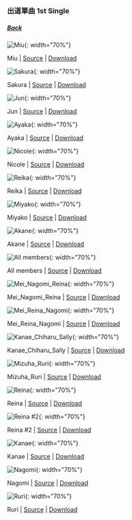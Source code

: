 ### 出道單曲 1st Single  
##### [Back](../readme.md)

![Miu](../1st%20Single/Miu_anime.PNG){: width="70%"}

 Miu | [Source](http://www.nanabunnonijyuuni.com/assets/img/chara/05_miu/img_chara_anime.png) | [Download](https://github.com/LYHPandaKing/227PhotoBackup/raw/master/1st%20Single/Miu_anime.PNG)

![Sakura](../1st%20Single/Sakura_anime.PNG){: width="70%"}

 Sakura | [Source](http://www.nanabunnonijyuuni.com/assets/img/chara/07_sakura/img_chara_anime.png) | [Download](https://raw.githubusercontent.com/LYHPandaKing/227PhotoBackup/master/1st%20Single/Sakura_anime.PNG) 

![Jun](../1st%20Single/Jun_anime.PNG){: width="70%"}

 Jun | [Source](http://www.nanabunnonijyuuni.com/assets/img/chara/06_jun/img_chara_anime.png) | [Download](https://github.com/LYHPandaKing/227PhotoBackup/raw/master/1st%20Single/Jun_anime.PNG)

![Ayaka](../1st%20Single/Ayaka_anime.PNG){: width="70%"}

 Ayaka | [Source](http://www.nanabunnonijyuuni.com/assets/img/chara/04_ayaka/img_chara_anime.png) | [Download](https://github.com/LYHPandaKing/227PhotoBackup/raw/master/1st%20Single/Ayaka_anime.PNG)

![Nicole](../1st%20Single/Nicole_anime.PNG){: width="70%"}

 Nicole | [Source](http://www.nanabunnonijyuuni.com/assets/img/chara/02_nicole/img_chara_anime.png) | [Download](https://github.com/LYHPandaKing/227PhotoBackup/raw/master/1st%20Single/Nicole_anime.PNG)

![Reika](../1st%20Single/Reika_anime.PNG){: width="70%"}

 Reika | [Source](http://www.nanabunnonijyuuni.com/assets/img/chara/03_reika/img_chara_anime.png) | [Download](https://github.com/LYHPandaKing/227PhotoBackup/raw/master/1st%20Single/Reika_anime.PNG)

![Miyako](../1st%20Single/Miyako_anime.PNG){: width="70%"}

 Miyako | [Source](http://www.nanabunnonijyuuni.com/assets/img/chara/01_miyako/img_chara_anime.png) | [Download](https://github.com/LYHPandaKing/227PhotoBackup/raw/master/1st%20Single/Miyako_anime.PNG)

![Akane](../1st%20Single/Akane_anime.PNG){: width="70%"}

 Akane | [Source](http://www.nanabunnonijyuuni.com/assets/img/chara/08_akane/img_chara_anime.png) | [Download](https://github.com/LYHPandaKing/227PhotoBackup/raw/master/1st%20Single/Akane_anime.PNG)

![All members](../1st%20Single/1st_Single_All.PNG){: width="70%"}

 All members | [Source](http://justlaughtw.blogspot.com/2017/07/227-ANIME.html) | [Download](https://github.com/LYHPandaKing/227PhotoBackup/raw/master/1st%20Single/1st_Single_All.PNG)
 
![Mei_Nagomi_Reina](../1st%20Single/IMG_2635.JPG){: width="70%"}

 Mei_Nagomi_Reina | [Source](https://www.facebook.com/nanabunnoID/photos/a.595744770791956/595757510790682/?type=3) | [Download](https://github.com/LYHPandaKing/227PhotoBackup/raw/master/1st%20Single/IMG_2635.JPG)
 
![Mei_Reina_Nagomi](../1st%20Single/IMG_2636.JPG){: width="70%"}

 Mei_Reina_Nagomi | [Source](https://www.facebook.com/nanabunnoID/photos/a.595744770791956/595757290790704/?type=3) | [Download](https://github.com/LYHPandaKing/227PhotoBackup/raw/master/1st%20Single/IMG_2636.JPG)
 
![Kanae_Chiharu_Sally](../1st%20Single/IMG_2637.JPG){: width="70%"}
 
 Kanae_Chiharu_Sally | [Source](https://www.facebook.com/nanabunnoID/photos/a.595744770791956/595757284124038/?type=3) | [Download](https://github.com/LYHPandaKing/227PhotoBackup/raw/master/1st%20Single/IMG_2637.JPG)

![Mizuha_Ruri](../1st%20Single/IMG_2638.JPG){: width="70%"}

 Mizuha_Ruri | [Source](https://www.facebook.com/nanabunnoID/photos/a.595744770791956/595757297457370/?type=3) | [Download](https://github.com/LYHPandaKing/227PhotoBackup/raw/master/1st%20Single/IMG_2638.JPG)

![Reina](../1st%20Single/IMG_2722.JPG){: width="70%"}

 Reina | [Source](https://www.facebook.com/nanabunnoID/photos/a.595744770791956/595758574123909/?type=3) | [Download](https://github.com/LYHPandaKing/227PhotoBackup/raw/master/1st%20Single/IMG_2722.JPG)

![Reina #2](../1st%20Single/IMG_2723.JPG){: width="70%"}

 Reina #2 | [Source](https://www.facebook.com/nanabunnoID/photos/a.595744770791956/595757977457302/?type=3) | [Download](https://github.com/LYHPandaKing/227PhotoBackup/raw/master/1st%20Single/IMG_2723.JPG)

![Kanae](../1st%20Single/IMG_2724.JPG){: width="70%"}

 Kanae | [Source](https://www.facebook.com/nanabunnoID/photos/a.595744770791956/595758017457298/?type=3) | [Download](https://github.com/LYHPandaKing/227PhotoBackup/raw/master/1st%20Single/IMG_2724.JPG)

![Nagomi](../1st%20Single/IMG_2725.JPG){: width="70%"}

 Nagomi | [Source](https://www.facebook.com/nanabunnoID/photos/a.595744770791956/595757384124028/?type=3) | [Download](https://github.com/LYHPandaKing/227PhotoBackup/raw/master/1st%20Single/IMG_2725.JPG)

![Ruri](../1st%20Single/IMG_2726.JPG){: width="70%"}

 Ruri | [Source](https://www.facebook.com/nanabunnoID/photos/a.595744770791956/595757814123985/?type=3) | [Download](https://github.com/LYHPandaKing/227PhotoBackup/raw/master/1st%20Single/IMG_2726.JPG)
